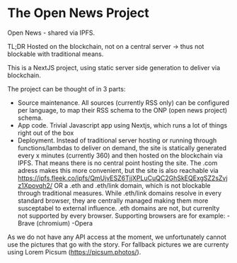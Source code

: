 # The Open News Project

Open News - shared via IPFS.

TL;DR
Hosted on the blockchain, not on a central server -> thus not blockable with traditional means.

This is a NextJS project, using static server side generation to deliver via blockchain.

The project can be thought of in 3 parts:

-   Source maintenance. All sources (currently RSS only) can be configured per language, to map their RSS schema to the ONP (open news project) schema.
-   App code. Trivial Javascript app using Nextjs, which runs a lot of things right out of the box
-   Deployment. Instead of traditional server hosting or running through functions/lambdas to deliver on demand, the site is statically generated every x minutes (currently 360) and then hosted on the blockchain via IPFS. That means there is no central point hosting the site.
    The .com adress makes this more convenient, but the site is also reachable via https://ipfs.fleek.co/ipfs/QmUjvESZ6TjjXPLuCuQC2GhSkEQExgSZ2sZvjz1Xpovqh2/ OR a .eth and .eth/link domain, which is not blockable through traditional measures.
    While .eth/link domains resolve in every standard browser, they are centrally managed making them more susceptabel to external influence.
    .eth domains are not, but currenlty not supported by every browser.
    Supporting browsers are for example:
    -Brave (chromium)
    -Opera

As we do not have any API access at the moment, we unfortunately cannot use the pictures that go with the story. For fallback pictures we are currenty using Lorem Picsum (https://picsum.photos/).
